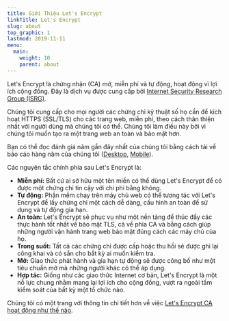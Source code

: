 ```yaml
---
title: Giới Thiệu Let's Encrypt
linkTitle: Let's Encrypt
slug: about
top_graphic: 1
lastmod: 2019-11-11
menu:
  main:
    weight: 10
    parent: about
---
```


Let's Encrypt là chứng nhận (CA) mở, miễn phí và tự động, hoạt động vì lợi ích cộng đồng. Đây là dịch vụ được cung cấp bởi  [Internet Security Research Group (ISRG)](https://www.abetterinternet.org/).

Chúng tôi cung cấp cho mọi người các chứng chỉ kỹ thuật số họ cần để kích hoạt HTTPS (SSL/TLS) cho các trang web, miễn phí, theo cách thân thiện nhất với người dùng mà chúng tôi có thể. Chúng tôi làm điều này bởi vì chúng tôi muốn tạo ra một trang web an toàn và bảo mật hơn.

Bạn có thể đọc đánh giá năm gần đây nhất của chúng tôi bằng cách tải về báo cáo hàng năm của chúng tôi ([Desktop](https://www.abetterinternet.org/annual-reports/), [Mobile](https://abetterinternet.org/documents/2019-ISRG-Annual-Report-Mobile.pdf)).

Các nguyên tắc chính phía sau Let's Encrypt là:

* **Miễn phí:** Bất cứ ai sở hữu một tên miền có thể dùng Let's Encrypt để có được một chứng chỉ tin cậy với chi phí bằng không.
* **Tự động:** Phần mềm chạy trên máy chủ web có thể tương tác với Let's Encrypt để lấy chứng chỉ một cách dễ dàng, cấu hình an toàn để sử dụng và tự động gia hạn.
* **An toàn:** Let's Encrypt sẽ phục vụ như một nền tảng để thúc đẩy các thực hành tốt nhất về bảo mật TLS, cả về phía CA và bằng cách giúp những người vận hành trang web bảo mật đúng cách các máy chủ của họ.
* **Trong suốt:** Tất cả các chứng chỉ được cấp hoặc thu hồi sẽ được ghi lại công khai và có sẵn cho bất kỳ ai  muốn kiểm tra.
* **Mở:** Giao thức phát hành và gia hạn tự động sẽ được công bố như một tiêu chuẩn mở mà những người khác có thể áp dụng.
* **Hợp tác:** Giống như các giao thức Internet cơ bản, Let's Encrypt là một nỗ lực chung nhằm mang lại lợi ích cho cộng đồng, vượt ra ngoài tầm kiểm soát của bất kỳ một tổ chức nào.

Chúng tôi có một trang với thông tin chi tiết hơn về việc [Let's Encrypt CA hoạt động như thế nào](/how-it-works).
